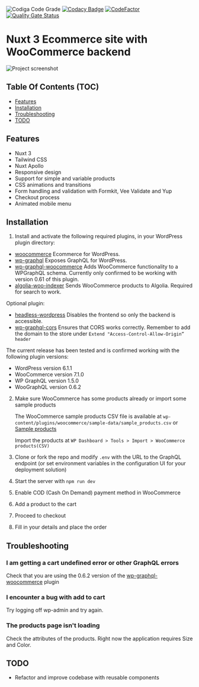 ![Codiga Code Grade](https://api.codiga.io/project/35561/score/svg)
[![Codacy Badge](https://api.codacy.com/project/badge/Grade/1835e693354349ffaa703c0bbaf2b52b)](https://app.codacy.com/gh/w3bdesign/nuxtjs-woocommerce?utm_source=github.com&utm_medium=referral&utm_content=w3bdesign/nuxtjs-woocommerce&utm_campaign=Badge_Grade)
[![CodeFactor](https://www.codefactor.io/repository/github/w3bdesign/nuxtjs-woocommerce/badge)](https://www.codefactor.io/repository/github/w3bdesign/nuxtjs-woocommerce)
[![Quality Gate Status](https://sonarcloud.io/api/project_badges/measure?project=w3bdesign_nuxtjs-woocommerce&metric=alert_status)](https://sonarcloud.io/dashboard?id=w3bdesign_nuxtjs-woocommerce)

# Nuxt 3 Ecommerce site with WooCommerce backend

<img src="https://user-images.githubusercontent.com/45217974/106988377-f129a080-676f-11eb-94b9-a44c86ea6c79.png" alt="Project screenshot" />

## Table Of Contents (TOC)

-   [Features](#Features)
-   [Installation](#Installation)
-   [Troubleshooting](#Troubleshooting)
-   [TODO](#TODO)

## Features

-   Nuxt 3
-   Tailwind CSS
-   Nuxt Apollo
-   Responsive design
-   Support for simple and variable products
-   CSS animations and transitions
-   Form handling and validation with Formkit, Vee Validate and Yup
-   Checkout process
-   Animated mobile menu

## Installation

1.  Install and activate the following required plugins, in your WordPress plugin directory:

-   [woocommerce](https://wordpress.org/plugins/woocommerce) Ecommerce for WordPress.
-   [wp-graphql](https://wordpress.org/plugins/wp-graphql) Exposes GraphQL for WordPress.
-   [wp-graphql-woocommerce](https://github.com/wp-graphql/wp-graphql-woocommerce) Adds WooCommerce functionality to a WPGraphQL schema. Currently only confirmed to be working with version 0.61 of this plugin.
-   [algolia-woo-indexer](https://github.com/w3bdesign/algolia-woo-indexer) Sends WooCommerce products to Algolia. Required for search to work.

Optional plugin:

-   [headless-wordpress](https://github.com/w3bdesign/headless-wp) Disables the frontend so only the backend is accessible.
-   [wp-graphql-cors](https://github.com/funkhaus/wp-graphql-cors) Ensures that CORS works correctly. Remember to add the domain to the store under `Extend "Access-Control-Allow-Origin” header`

The current release has been tested and is confirmed working with the following plugin versions:

-   WordPress version 6.1.1
-   WooCommerce version 7.1.0
-   WP GraphQL version 1.5.0
-   WooGraphQL version 0.6.2

2.  Make sure WooCommerce has some products already or import some sample products

    The WooCommerce sample products CSV file is available at `wp-content/plugins/woocommerce/sample-data/sample_products.csv` or [Sample products](sample_products/)

    Import the products at `WP Dashboard > Tools > Import > WooCommerce products(CSV)`

3.  Clone or fork the repo and modify `.env` with the URL to the GraphQL endpoint (or set environment variables in the configuration UI for your deployment solution)

4.  Start the server with `npm run dev`

5.  Enable COD (Cash On Demand) payment method in WooCommerce

6.  Add a product to the cart

7.  Proceed to checkout

8.  Fill in your details and place the order

## Troubleshooting

### I am getting a cart undefined error or other GraphQL errors

Check that you are using the 0.6.2 version of the [wp-graphql-woocommerce](https://github.com/wp-graphql/wp-graphql-woocommerce) plugin

### I encounter a bug with add to cart

Try logging off wp-admin and try again.

### The products page isn't loading

Check the attributes of the products. Right now the application requires Size and Color.

## TODO

-   Refactor and improve codebase with reusable components
